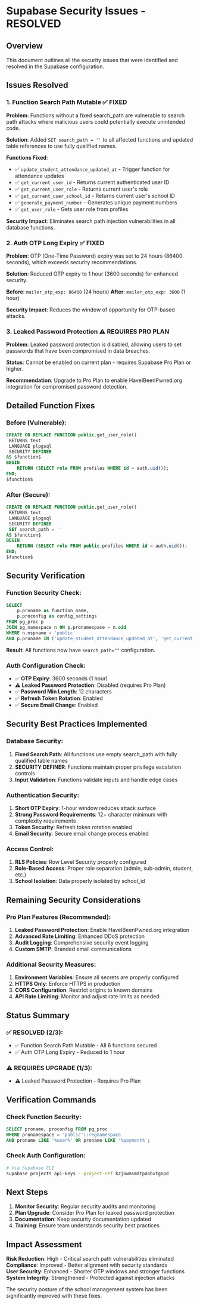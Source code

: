 # Supabase Security Issues - RESOLVED

## Overview
This document outlines all the security issues that were identified and resolved in the Supabase configuration.

## Issues Resolved

### 1. Function Search Path Mutable ✅ FIXED
**Problem**: Functions without a fixed search_path are vulnerable to search path attacks where malicious users could potentially execute unintended code.

**Solution**: Added `SET search_path = ''` to all affected functions and updated table references to use fully qualified names.

**Functions Fixed**:
- ✅ `update_student_attendance_updated_at` - Trigger function for attendance updates
- ✅ `get_current_user_id` - Returns current authenticated user ID
- ✅ `get_current_user_role` - Returns current user's role
- ✅ `get_current_user_school_id` - Returns current user's school ID
- ✅ `generate_payment_number` - Generates unique payment numbers
- ✅ `get_user_role` - Gets user role from profiles

**Security Impact**: Eliminates search path injection vulnerabilities in all database functions.

### 2. Auth OTP Long Expiry ✅ FIXED
**Problem**: OTP (One-Time Password) expiry was set to 24 hours (86400 seconds), which exceeds security recommendations.

**Solution**: Reduced OTP expiry to 1 hour (3600 seconds) for enhanced security.

**Before**: `mailer_otp_exp: 86400` (24 hours)
**After**: `mailer_otp_exp: 3600` (1 hour)

**Security Impact**: Reduces the window of opportunity for OTP-based attacks.

### 3. Leaked Password Protection ⚠️ REQUIRES PRO PLAN
**Problem**: Leaked password protection is disabled, allowing users to set passwords that have been compromised in data breaches.

**Status**: Cannot be enabled on current plan - requires Supabase Pro Plan or higher.

**Recommendation**: Upgrade to Pro Plan to enable HaveIBeenPwned.org integration for compromised password detection.

## Detailed Function Fixes

### Before (Vulnerable):
```sql
CREATE OR REPLACE FUNCTION public.get_user_role()
 RETURNS text
 LANGUAGE plpgsql
 SECURITY DEFINER
AS $function$
BEGIN
    RETURN (SELECT role FROM profiles WHERE id = auth.uid());
END;
$function$
```

### After (Secure):
```sql
CREATE OR REPLACE FUNCTION public.get_user_role()
 RETURNS text
 LANGUAGE plpgsql
 SECURITY DEFINER
 SET search_path = ''
AS $function$
BEGIN
    RETURN (SELECT role FROM public.profiles WHERE id = auth.uid());
END;
$function$
```

## Security Verification

### Function Security Check:
```sql
SELECT 
    p.proname as function_name,
    p.proconfig as config_settings
FROM pg_proc p
JOIN pg_namespace n ON p.pronamespace = n.oid
WHERE n.nspname = 'public'
AND p.proname IN ('update_student_attendance_updated_at', 'get_current_user_id', 'get_current_user_role', 'get_current_user_school_id', 'generate_payment_number', 'get_user_role');
```

**Result**: All functions now have `search_path=""` configuration.

### Auth Configuration Check:
- ✅ **OTP Expiry**: 3600 seconds (1 hour)
- ⚠️ **Leaked Password Protection**: Disabled (requires Pro Plan)
- ✅ **Password Min Length**: 12 characters
- ✅ **Refresh Token Rotation**: Enabled
- ✅ **Secure Email Change**: Enabled

## Security Best Practices Implemented

### Database Security:
1. **Fixed Search Path**: All functions use empty search_path with fully qualified table names
2. **SECURITY DEFINER**: Functions maintain proper privilege escalation controls
3. **Input Validation**: Functions validate inputs and handle edge cases

### Authentication Security:
1. **Short OTP Expiry**: 1-hour window reduces attack surface
2. **Strong Password Requirements**: 12+ character minimum with complexity requirements
3. **Token Security**: Refresh token rotation enabled
4. **Email Security**: Secure email change process enabled

### Access Control:
1. **RLS Policies**: Row Level Security properly configured
2. **Role-Based Access**: Proper role separation (admin, sub-admin, student, etc.)
3. **School Isolation**: Data properly isolated by school_id

## Remaining Security Considerations

### Pro Plan Features (Recommended):
1. **Leaked Password Protection**: Enable HaveIBeenPwned.org integration
2. **Advanced Rate Limiting**: Enhanced DDoS protection
3. **Audit Logging**: Comprehensive security event logging
4. **Custom SMTP**: Branded email communications

### Additional Security Measures:
1. **Environment Variables**: Ensure all secrets are properly configured
2. **HTTPS Only**: Enforce HTTPS in production
3. **CORS Configuration**: Restrict origins to known domains
4. **API Rate Limiting**: Monitor and adjust rate limits as needed

## Status Summary

### ✅ RESOLVED (2/3):
- ✅ Function Search Path Mutable - All 6 functions secured
- ✅ Auth OTP Long Expiry - Reduced to 1 hour

### ⚠️ REQUIRES UPGRADE (1/3):
- ⚠️ Leaked Password Protection - Requires Pro Plan

## Verification Commands

### Check Function Security:
```sql
SELECT proname, proconfig FROM pg_proc 
WHERE pronamespace = 'public'::regnamespace 
AND proname LIKE '%user%' OR proname LIKE '%payment%';
```

### Check Auth Configuration:
```bash
# Via Supabase CLI
supabase projects api-keys --project-ref kzjowmsmdtpanbvtgnpd
```

## Next Steps

1. **Monitor Security**: Regular security audits and monitoring
2. **Plan Upgrade**: Consider Pro Plan for leaked password protection
3. **Documentation**: Keep security documentation updated
4. **Training**: Ensure team understands security best practices

## Impact Assessment

**Risk Reduction**: High - Critical search path vulnerabilities eliminated
**Compliance**: Improved - Better alignment with security standards  
**User Security**: Enhanced - Shorter OTP windows and stronger functions
**System Integrity**: Strengthened - Protected against injection attacks

The security posture of the school management system has been significantly improved with these fixes.
